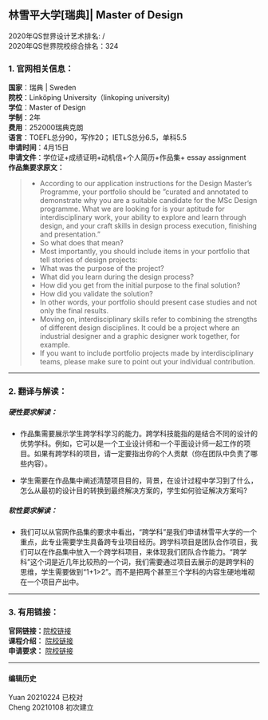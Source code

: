 ## 林雪平大学[瑞典]| Master of Design
2020年QS世界设计艺术排名: /  
2020年QS世界院校综合排名：324

### 1. 官网相关信息：

**国家**：瑞典 | Sweden  
**院校**：Linköping University（linkoping university)  
**学位**：Master of Design  
**学制**：2年  
**费用**：252000瑞典克朗  
**语言**：TOEFL总分90，写作20；
         IETLS总分6.5，单科5.5  
**申请时间**：4月15日     
**申请文件**：学位证+成绩证明+动机信+个人简历+作品集+ essay assignment  
**作品集要求原文：**  
> - According to our application instructions for the Design Master’s Programme, your portfolio should be ”curated and annotated to demonstrate why you are a suitable candidate for the MSc Design programme. What we are looking for is your aptitude for interdisciplinary work, your ability to explore and learn through design, and your craft skills in design process execution, finishing and presentation.”
> - So what does that mean?
> - Most importantly, you should include items in your portfolio that tell stories of design projects:
> - What was the purpose of the project?
> - What did you learn during the design process?
> - How did you get from the initial purpose to the final solution?
> - How did you validate the solution?
> - In other words, your portfolio should present case studies and not only the final results.
> - Moving on, interdisciplinary skills refer to combining the strengths of different design disciplines. It could be a project where an industrial designer and a graphic designer work together, for example.
> - If you want to include portfolio projects made by interdisciplinary teams, please make sure to point out your individual contribution.
---


### 2. 翻译与解读：

##### 硬性要求解读：
- 作品集需要展示学生跨学科学习的能力。跨学科技能指的是结合不同的设计的优势学科。例如，它可以是一个工业设计师和一个平面设计师一起工作的项目。如果有跨学科的项目，请一定要指出你的个人贡献（你在团队中负责了哪些内容）。

- 学生需要在作品集中阐述清楚项目目的，背景，在设计过程中学习到了什么，怎么从最初的设计目的转换到最终解决方案的，学生如何验证解决方案吗?


##### 软性要求解读：
- 我们可以从官网作品集的要求中看出，“跨学科”是我们申请林雪平大学的一个重点，此专业需要学生具备跨专业项目经历。跨学科项目是团队合作项目，我们可以在作品集中放入一个跨学科项目，来体现我们团队合作能力。“跨学科”这个词是近几年比较热的一个词，我们需要通过项目去展示的是跨学科的思维，学生需要做到“1+1>2”。而不是把两个甚至三个学科的内容生硬地堆砌在一个项目产出中。

---

### 3. 有用链接：

**官网链接：**[院校链接](https://liu.se/en/education/program/6mdes)  
**课程介绍：** [院校链接](https://liu.se/studieinfo/en/program/6mdes/4180#)  
**申请要求：** [院校链接](https://liu.se/en/article/masters-entry-requirements)


---


#### 编辑历史
Yuan 20210224 已校对  
Cheng 20210108 初次建立  
